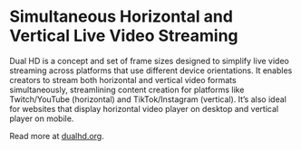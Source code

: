 # Simultaneous Horizontal and Vertical Live Video Streaming

Dual HD is a concept and set of frame sizes designed to simplify live video streaming across platforms that use different device orientations. 
It enables creators to stream both horizontal and vertical video formats simultaneously, streamlining content creation for platforms like 
Twitch/YouTube (horizontal) and TikTok/Instagram (vertical). It’s also ideal for websites that display horizontal video player 
on desktop and vertical player on mobile.

Read more at [dualhd.org](dualhd.org).
